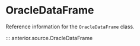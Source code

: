 # OracleDataFrame

Reference information for the `OracleDataFrame` class.

::: anterior.source.OracleDataFrame
